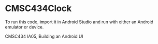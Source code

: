 CMSC434Clock
============

To run this code, import it in Android Studio and run with either an Android emulator or device. 

CMSC434 IA05, Building an Android UI
